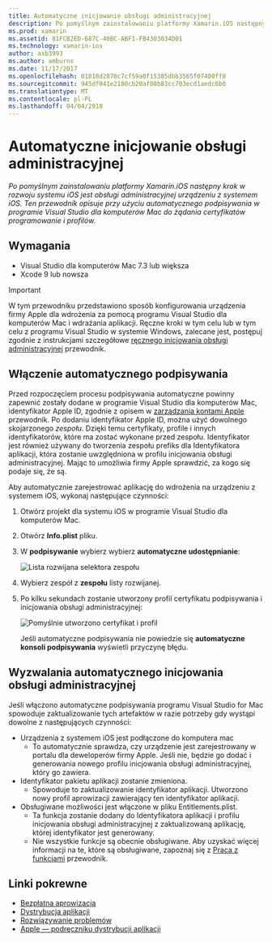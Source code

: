 ```yaml
---
title: Automatyczne inicjowanie obsługi administracyjnej
description: Po pomyślnym zainstalowaniu platformy Xamarin.iOS następny krok w rozwoju systemu iOS jest obsługi administracyjnej urządzeniu z systemem iOS. Ten przewodnik opisuje przy użyciu automatycznego podpisywania w programie Visual Studio dla komputerów Mac do żądania certyfikatów programowanie i profilów.
ms.prod: xamarin
ms.assetid: 81FCB2ED-687C-40BC-ABF1-FB4303034D01
ms.technology: xamarin-ios
author: asb3993
ms.author: amburns
ms.date: 11/17/2017
ms.openlocfilehash: 01818d2870c7cf59a0f15385dbb3565f07400ff0
ms.sourcegitcommit: 945df041e2180cb20af08b83cc703ecd1aedc6b0
ms.translationtype: MT
ms.contentlocale: pl-PL
ms.lasthandoff: 04/04/2018
---
```

# <a name="automatic-provisioning"></a>Automatyczne inicjowanie obsługi administracyjnej

_Po pomyślnym zainstalowaniu platformy Xamarin.iOS następny krok w rozwoju systemu iOS jest obsługi administracyjnej urządzeniu z systemem iOS. Ten przewodnik opisuje przy użyciu automatycznego podpisywania w programie Visual Studio dla komputerów Mac do żądania certyfikatów programowanie i profilów._

## <a name="requirements"></a>Wymagania

- Visual Studio dla komputerów Mac 7.3 lub większa
- Xcode 9 lub nowsza

> [!IMPORTANT]
> W tym przewodniku przedstawiono sposób konfigurowania urządzenia firmy Apple dla wdrożenia za pomocą programu Visual Studio dla komputerów Mac i wdrażania aplikacji. Ręczne kroki w tym celu lub w tym celu z programu Visual Studio w systemie Windows, zalecane jest, postępuj zgodnie z instrukcjami szczegółowe [ręcznego inicjowania obsługi administracyjnej](~/ios/get-started/installation/device-provisioning/manual-provisioning.md) przewodnik.

## <a name="enabling-automatic-signing"></a>Włączenie automatycznego podpisywania

Przed rozpoczęciem procesu podpisywania automatyczne powinny zapewnić zostały dodane w programie Visual Studio dla komputerów Mac, identyfikator Apple ID, zgodnie z opisem w [zarządzania kontami Apple](~/cross-platform/macios/apple-account-management.md) przewodnik. Po dodaniu identyfikator Apple ID, można użyć dowolnego skojarzonego _zespołu_. Dzięki temu certyfikaty, profile i innych identyfikatorów, które ma zostać wykonane przed zespołu. Identyfikator jest również używany do tworzenia zespołu prefiks dla Identyfikatora aplikacji, która zostanie uwzględniona w profilu inicjowania obsługi administracyjnej. Mając to umożliwia firmy Apple sprawdzić, za kogo się podaje się, że są.

Aby automatycznie zarejestrować aplikację do wdrożenia na urządzeniu z systemem iOS, wykonaj następujące czynności:

1. Otwórz projekt dla systemu iOS w programie Visual Studio dla komputerów Mac.

2. Otwórz **Info.plist** pliku.

3. W **podpisywanie** wybierz wybierz **automatyczne udostępnianie**:

    ![Lista rozwijana selektora zespołu](automatic-provisioning-images/image2.png)

4. Wybierz zespół z **zespołu** listy rozwijanej.

6. Po kilku sekundach zostanie utworzony profil certyfikatu podpisywania i inicjowania obsługi administracyjnej:

    ![Pomyślnie utworzono certyfikat i profil](automatic-provisioning-images/image5.png)

    Jeśli automatyczne podpisywania nie powiedzie się **automatyczne konsoli podpisywania** wyświetli przyczynę błędu.

## <a name="triggering-automatic-provisioning"></a>Wyzwalania automatycznego inicjowania obsługi administracyjnej

Jeśli włączono automatyczne podpisywania programu Visual Studio for Mac spowoduje zaktualizowanie tych artefaktów w razie potrzeby gdy wystąpi dowolne z następujących czynności:

* Urządzenia z systemem iOS jest podłączone do komputera mac
    - To automatycznie sprawdza, czy urządzenie jest zarejestrowany w portalu dla deweloperów firmy Apple. Jeśli nie, będzie go dodać i generowania nowego profilu inicjowania obsługi administracyjnej, który go zawiera.
* Identyfikator pakietu aplikacji zostanie zmieniona.
    - Spowoduje to zaktualizowanie identyfikator aplikacji. Utworzono nowy profil aprowizacji zawierający ten identyfikator aplikacji.
* Obsługiwane możliwości jest włączone w pliku Entitlements.plist.
    - Ta funkcja zostanie dodany do Identyfikatora aplikacji i profilu inicjowania obsługi administracyjnej z zaktualizowaną aplikację, której identyfikator jest generowany.
    - Nie wszystkie funkcje są obecnie obsługiwane. Aby uzyskać więcej informacji na te, które są obsługiwane, zapoznaj się z [Praca z funkcjami](~/ios/deploy-test/provisioning/capabilities/index.md) przewodnik.


## <a name="related-links"></a>Linki pokrewne

- [Bezpłatna aprowizacja](~/ios/get-started/installation/device-provisioning/free-provisioning.md)
- [Dystrybucja aplikacji](~/ios/deploy-test/app-distribution/index.md)
- [Rozwiązywanie problemów](~/ios/deploy-test/troubleshooting.md)
- [Apple — podręczniku dystrybucji aplikacji](https://developer.apple.com/library/ios/documentation/IDEs/Conceptual/AppDistributionGuide/Introduction/Introduction.html)
